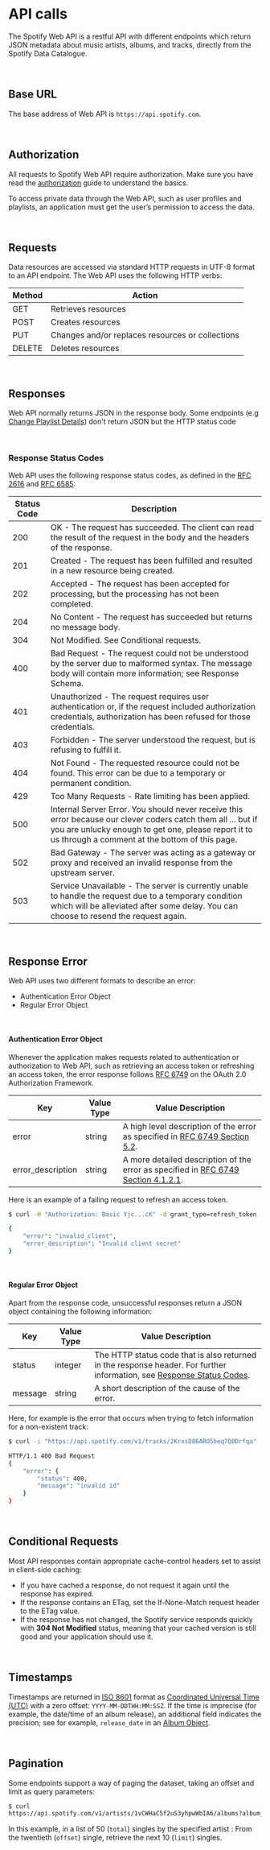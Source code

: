 # API calls

The Spotify Web API is a restful API with different endpoints which return JSON metadata about music artists, albums, and tracks, directly from the Spotify Data Catalogue.

<br>

## Base URL

The base address of Web API is `https://api.spotify.com`.

<br>

## Authorization

All requests to Spotify Web API require authorization. Make sure you have read the [authorization](./Authorization.md) guide to understand the basics.

To access private data through the Web API, such as user profiles and playlists, an application must get the user’s permission to access the data.

<br>

## Requests

Data resources are accessed via standard HTTP requests in UTF-8 format to an API endpoint. The Web API uses the following HTTP verbs:

| Method | Action                                           |
| ------ | ------------------------------------------------ |
| GET    | Retrieves resources                              |
| POST   | Creates resources                                |
| PUT    | Changes and/or replaces resources or collections |
| DELETE | Deletes resources                                |

<br>

## Responses

Web API normally returns JSON in the response body. Some endpoints (e.g [Change Playlist Details](https://developer.spotify.com/documentation/web-api/reference/change-playlist-details)) don't return JSON but the HTTP status code

<br>

### Response Status Codes

Web API uses the following response status codes, as defined in the [RFC 2616](https://www.ietf.org/rfc/rfc2616.txt) and [RFC 6585](https://www.ietf.org/rfc/rfc6585.txt):

| Status Code | Description                                                                                                                                                                                                            |
| ----------- | ---------------------------------------------------------------------------------------------------------------------------------------------------------------------------------------------------------------------- |
| 200         | OK - The request has succeeded. The client can read the result of the request in the body and the headers of the response.                                                                                             |
| 201         | Created - The request has been fulfilled and resulted in a new resource being created.                                                                                                                                 |
| 202         | Accepted - The request has been accepted for processing, but the processing has not been completed.                                                                                                                    |
| 204         | No Content - The request has succeeded but returns no message body.                                                                                                                                                    |
| 304         | Not Modified. See Conditional requests.                                                                                                                                                                                |
| 400         | Bad Request - The request could not be understood by the server due to malformed syntax. The message body will contain more information; see Response Schema.                                                          |
| 401         | Unauthorized - The request requires user authentication or, if the request included authorization credentials, authorization has been refused for those credentials.                                                   |
| 403         | Forbidden - The server understood the request, but is refusing to fulfill it.                                                                                                                                          |
| 404         | Not Found - The requested resource could not be found. This error can be due to a temporary or permanent condition.                                                                                                    |
| 429         | Too Many Requests - Rate limiting has been applied.                                                                                                                                                                    |
| 500         | Internal Server Error. You should never receive this error because our clever coders catch them all ... but if you are unlucky enough to get one, please report it to us through a comment at the bottom of this page. |
| 502         | Bad Gateway - The server was acting as a gateway or proxy and received an invalid response from the upstream server.                                                                                                   |
| 503         | Service Unavailable - The server is currently unable to handle the request due to a temporary condition which will be alleviated after some delay. You can choose to resend the request again.                         |

<br>

## Response Error

Web API uses two different formats to describe an error:

-   Authentication Error Object
-   Regular Error Object

<br>

#### Authentication Error Object

Whenever the application makes requests related to authentication or authorization to Web API, such as retrieving an access token or refreshing an access token, the error response follows [RFC 6749](https://tools.ietf.org/html/rfc6749) on the OAuth 2.0 Authorization Framework.

| Key               | Value Type | Value Description                                                                                                                         |
| ----------------- | ---------- | ----------------------------------------------------------------------------------------------------------------------------------------- |
| error             | string     | A high level description of the error as specified in [RFC 6749 Section 5.2](https://tools.ietf.org/html/rfc6749#section-5.2).            |
| error_description | string     | A more detailed description of the error as specified in [RFC 6749 Section 4.1.2.1](https://tools.ietf.org/html/rfc6749#section-4.1.2.1). |

Here is an example of a failing request to refresh an access token.

```bash linenums="1"
$ curl -H "Authorization: Basic Yjc...cK" -d grant_type=refresh_token -d refresh_token=AQD...f0 "https://accounts.spotify.com/api/token"

{
	"error": "invalid_client",
	"error_description": "Invalid client secret"
}
```

<br>

#### Regular Error Object

Apart from the response code, unsuccessful responses return a JSON object containing the following information:

| Key     | Value Type | Value Description                                                                                                                                                                                                      |
| ------- | ---------- | ---------------------------------------------------------------------------------------------------------------------------------------------------------------------------------------------------------------------- |
| status  | integer    | The HTTP status code that is also returned in the response header. For further information, see [Response Status Codes](https://developer.spotify.com/documentation/web-api/concepts/api-calls#response-status-codes). |
| message | string     | A short description of the cause of the error.                                                                                                                                                                         |

Here, for example is the error that occurs when trying to fetch information for a non-existent track:

```bash linenums="1"
$ curl -i "https://api.spotify.com/v1/tracks/2KrxsD86ARO5beq7Q0Drfqa"

HTTP/1.1 400 Bad Request
{
	"error": {
		"status": 400,
		"message": "invalid id"
	}
}
```

<br>

## Conditional Requests

Most API responses contain appropriate cache-control headers set to assist in client-side caching:

-   If you have cached a response, do not request it again until the response has expired.
-   If the response contains an ETag, set the If-None-Match request header to the ETag value.
-   If the response has not changed, the Spotify service responds quickly with **304 Not Modified** status, meaning that your cached version is still good and your application should use it.

<br>

## Timestamps

Timestamps are returned in [ISO 8601](http://en.wikipedia.org/wiki/ISO_8601) format as [Coordinated Universal Time (UTC)](http://en.wikipedia.org/wiki/Offset_to_Coordinated_Universal_Time) with a zero offset: `YYYY-MM-DDTHH:MM:SSZ`. If the time is imprecise (for example, the date/time of an album release), an additional field indicates the precision; see for example, `release_date` in an [Album Object](https://developer.spotify.com/documentation/web-api/reference/get-an-album).

<br>

## Pagination

Some endpoints support a way of paging the dataset, taking an offset and limit as query parameters:

```bash linenums="1"
$ curl
https://api.spotify.com/v1/artists/1vCWHaC5f2uS3yhpwWbIA6/albums?album_type=SINGLE&offset=20&limit=10
```

In this example, in a list of 50 (`total`) singles by the specified artist : From the twentieth (`offset`) single, retrieve the next 10 (`limit`) singles.
